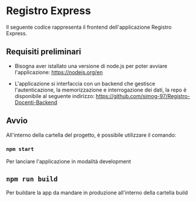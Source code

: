 # Registro Express

Il seguente codice rappresenta il frontend dell'applicazione Registro Express.


## Requisiti preliminari

- Bisogna aver istallato una versione di node.js per poter avviare l'applicazione:
https://nodejs.org/en

- L'applicazione si interfaccia con un backend che gestisce l'autenticazione, la memorizzazione e interrogazione dei dati, la repo è disponibile al seguente indirizzo:
https://github.com/simog-97/Registro-Docenti-Backend 


## Avvio

All'interno della cartella del progetto, è possibile utilizzare il comando:


### `npm start`
Per lanciare l'applicazione in modalità development


## `npm run build`
Per buildare la app da mandare in produzione all'interno della cartella build



